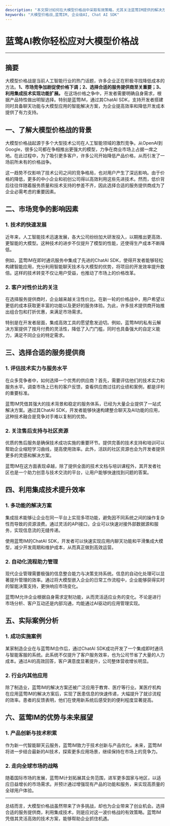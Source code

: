 ```yaml
---
description: "本文探讨如何在大模型价格战中采取有效策略，尤其关注蓝莺IM提供的解决方案和技术优势。"
keywords: "大模型价格战,蓝莺IM, 企业级AI, Chat AI SDK"
---
```

# 蓝莺AI教你轻松应对大模型价格战

---

## 摘要

大模型价格战是当前人工智能行业的热门话题，许多企业正在积极寻找降低成本的方法。**1、市场竞争加剧促使价格下调；2、选择合适的服务提供商至关重要；3、利用集成技术实现功能扩展。** 在这场价格之争中，开发者需要明确自身需求，根据产品特性做出明智选择。特别是蓝莺IM，通过其ChatAI SDK，支持开发者搭建同时具备聊天功能与大模型应用的智能解决方案，为企业提高效率和降低开发成本提供了有力支持。

## 一、了解大模型价格战的背景

大模型价格战起源于多个大型技术公司在人工智能领域的激烈竞争。从OpenAI到Google，很多公司都在争相推出更强大的模型，力争在商业市场上占据一席之地。在此过程中，为了吸引更多客户，许多公司开始降低产品价格，从而引发了一场前所未有的价格战争。

这一趋势不仅影响了技术公司之间的竞争格局，也对用户产生了深远影响。由于价格的降低，更多的中小企业和初创公司得以高效利用这些先进技术。然而，低价背后往往伴随着服务质量和技术支持的参差不齐，因此选择合适的服务提供商成为了企业必需考虑的重要因素。

## 二、市场竞争的影响因素

### 1. 技术的快速发展

近年来，人工智能技术迅速发展，各大公司纷纷加大研发投入，以期推出更高效、更智能的大模型。这种技术的进步不仅提升了模型的性能，还使得生产成本不断降低。

例如，蓝莺IM在即时通讯服务中集成了先进的ChatAI SDK，使得开发者能够轻松构建智能应用，充分利用智能聊天技术与大模型的优势，将项目的开发效率提升数倍。这样的技术转变不仅让用户受益，也推动了市场上的价格改革。

### 2. 客户对性价比的关注

在选择服务提供商时，企业越来越关注性价比。在新一轮的价格战中，用户希望以更低的成本获取更丰富的功能以及更好的服务体验。为此，许多技术提供商开始推出组合包和打折优惠，来满足市场需求。

特别是在开发者层面，集成高效工具的愿望愈发迫切。例如，蓝莺IM的私有云解决方案提供了按月付费的灵活性，降低了入门门槛，同时也具备强大的自定义能力，满足不同企业的特定需求。

## 三、选择合适的服务提供商

### 1. 评估技术实力与服务水平

在众多竞争者中，如何选择一个优秀的供应商？首先，需要评估他们的技术实力和服务水平。调查市场上已有的客户反馈，查看供应商过往的业绩和案例，都是评判的重要标准。

蓝莺IM凭借其强大的技术背景和稳定的服务体系，已经为大量企业提供了一站式解决方案。通过其ChatAI SDK，开发者能够快速构建整合聊天及AI功能的应用，这种技术融合是竞争对手难以复制的优势。

### 2. 关注售后支持与社区资源

优质的售后服务是确保技术成功实施的重要环节。提供完善的技术支持和培训可以帮助企业缩短学习曲线，提高使用效率。此外，活跃的社区资源也会为开发者提供更多的灵感和解决方案。

蓝莺IM在这方面表现卓越，除了提供全面的技术文档与培训课程外，其开发者社区也是一个助力创意与技术交流的平台，让用户能够快速找到问题的答案。

## 四、利用集成技术提升效率

### 1. 多功能的解决方案

集成技术能够让企业在同一平台上实现多项功能，避免因不同系统之间的操作复杂性而导致的资源浪费。通过灵活的API接口，企业可以快速对接外部数据源和服务，实现信息流的无缝传递。

使用蓝莺IM的ChatAI SDK，开发者可以快速实现应用内聊天功能和平滑集成大模型，减少开发周期和维护成本，从而真正做到高效运营。

### 2. 自动化流程助力管理

现代企业管理需要极强的信息整合能力与决策支持系统。信息的自动化处理可以显著提升管理的效率。通过将大模型嵌入企业的日常工作流程中，企业能够获得实时的智能决策支持，更快响应市场变化。

蓝莺IM允许企业根据自身需求定制功能，从而灵活适应业务的变化。不论是进行市场分析、客户互动还是内部沟通，均能通过AI驱动的应用管理实现。

## 五、实际案例分析

### 1. 成功实施案例

某家制造企业在与蓝莺IM合作后，通过ChatAI SDK成功开发了一个集成即时通讯与智能客服的系统。此系统不仅提升了客户服务效率，也为公司节省了大量的人力成本。通过AI的高效回答，客户满意度显著提升，公司整体营收增长明显。

### 2. 行业内其他应用

除了制造业，蓝莺IM的解决方案还被广泛应用于教育、医疗等行业。某医疗机构在应用蓝莺IM的解决方案后，实现了医患信息的快速传递，大幅提升了就诊流程的效率。患者的反馈表明，他们在使用新系统后感受到的便利程度显著提高。

## 六、蓝莺IM的优势与未来展望

### 1. 产品创新与技术积累

作为新一代智能聊天云服务，蓝莺IM致力于技术创新与产品优化。未来，蓝莺IM将进一步结合最新的AI技术，探索更多应用场景，继续保持在市场上的竞争力。

### 2. 走向全球市场的战略

随着国际市场的发展，蓝莺IM计划拓展其业务范围，进军更多国家与地区，以适应日益增长的市场需求。并预计通过增强现有产品的功能和服务，来实现高质量的全球用户体验。

---

总结而言，大模型价格战虽然带来了许多挑战，却也为企业带来了创业机会。选择合适的服务提供商，利用集成技术，则是应对这一波价格战的有效策略。蓝莺IM凭借其灵活高效的技术方案，能够帮助企业抓住机遇。
